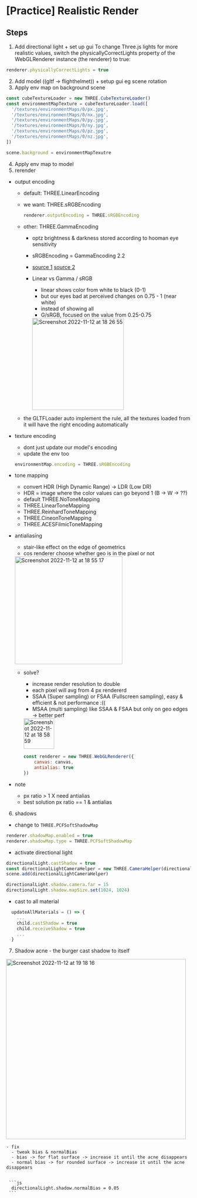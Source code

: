 # [Practice] Realistic Render

## Steps
1. Add directional light + set up gui
To change Three.js lights for more realistic values, switch the physicallyCorrectLights property of the WebGLRenderer instance (the renderer) to true:
```js
renderer.physicallyCorrectLights = true
```
2. Add model ((gltf -> flighthelmet)) + setup gui eg scene rotation
3. Apply env map on background scene
```js
const cubeTextureLoader = new THREE.CubeTextureLoader()
const environmentMapTexture = cubeTextureLoader.load([
  '/textures/environmentMaps/0/px.jpg',
  '/textures/environmentMaps/0/nx.jpg',
  '/textures/environmentMaps/0/py.jpg',
  '/textures/environmentMaps/0/ny.jpg',
  '/textures/environmentMaps/0/pz.jpg',
  '/textures/environmentMaps/0/nz.jpg',
])

scene.background = environmentMapTexutre
```
4. Apply env map to model
5. rerender
- output encoding
  - default: THREE.LinearEncoding
  - we want: THREE.sRGBEncoding
    ```js
    renderer.outputEncoding = THREE.sRGBEncoding
    ```
  - other: THREE.GammaEncoding
    - optz brightness & darkness stored according to hooman eye sensitivity
    - sRGBEncoding = GammaEncoding 2.2
    - [source 1](https://www.donmccurdy.com/2020/06/17/color-management-in-threejs/) [source 2](https://medium.com/game-dev-daily/the-srgb-learning-curve-773b7f68cf7a)
    - Linear vs Gamma / sRGB
        - linear shows color from white to black (0-1)
        - but our eyes bad at perceived changes on 0.75 - 1 (near white)
        - instead of showing all
        - G/sRGB, focused on the value from 0.25-0.75
        
        <img width="250" alt="Screenshot 2022-11-12 at 18 26 55" src="https://user-images.githubusercontent.com/103398328/201471812-632cd78e-ceff-4471-a34f-9174977c9ca0.png">

  - the GLTFLoader auto implement the rule, all the textures loaded from it will have the right encoding automatically
- texture encoding
  - dont just update our model's encoding
  - update the env too
  ```js
  environmentMap.encoding = THREE.sRGBEncoding
  ```
- tone mapping
  - convert HDR (High Dynamic Range) -> LDR (Low DR)
  - HDR  = image where the color values can go beyond 1 (B -> W -> ??)
  - default THREE.NoToneMapping
  - THREE.LinearToneMapping
  - THREE.ReinhardToneMapping
  - THREE.CineonToneMapping
  - THREE.ACESFilmicToneMapping
- antialiasing
  - stair-like effect on the edge of geometrics
  - cos renderer choose whether geo is in the pixel or not
  <img width="293" alt="Screenshot 2022-11-12 at 18 55 17" src="https://user-images.githubusercontent.com/103398328/201472792-ac62d500-b2e8-4e07-9dc0-367197cda43d.png">
 
  - solve? 
    - increase render resolution to double
    - each pixel will avg from 4 px rendererd
    - SSAA (Super sampling) or FSAA (Fullscreen sampling), easy & efficient & not performance :((
    - MSAA (multi sampling) like SSAA & FSAA but only on geo edges -> better perf 
    <img width="83" alt="Screenshot 2022-11-12 at 18 58 59" src="https://user-images.githubusercontent.com/103398328/201472898-4f99c1df-9473-4693-b9e5-d5d49805cab2.png">
   
    ```js
    const renderer = new THREE.WebGLRenderer({
        canvas: canvas,
        antialias: true
    })
    ```
 - note
   - px ratio > 1 X need antialias
   - best solution px ratio == 1 & antialias
 
6. shadows
  - change to `THREE.PCFSoftShadowMap`
  
  ```js
  renderer.shadowMap.enabled = true
  renderer.shadowMap.type = THREE.PCFSoftShadowMap
  ```
  - activate directional light
  ```js
  directionalLight.castShadow = true
  const directionalLightCameraHelper = new THREE.CameraHelper(directionalLight.shadow.camera)
  scene.add(directionalLightCameraHelper)
  
  directionalLight.shadow.camera.far = 15
  directionalLight.shadow.mapSize.set(1024, 1024)
  ```
  - cast to all material
  ```js
    updateAllMaterials = () => {
      ...
      child.castShadow = true
      child.receiveShadow = true
      ...
    }
  ```
  
  
  7. Shadow acne
    - the burger cast shadow to itself
  <img width="490" alt="Screenshot 2022-11-12 at 19 18 16" src="https://user-images.githubusercontent.com/103398328/201473526-f0da8466-e78f-4eda-b481-0eb6602ff6aa.png">

    - fix
      - tweak bias & normalBias
      - bias -> for flat surface -> increase it until the acne disappears
      - normal bias -> for rounded surface -> increase it until the acne disappears
  
 
     ```js
      directionalLight.shadow.normalBias = 0.05
     ```
  
